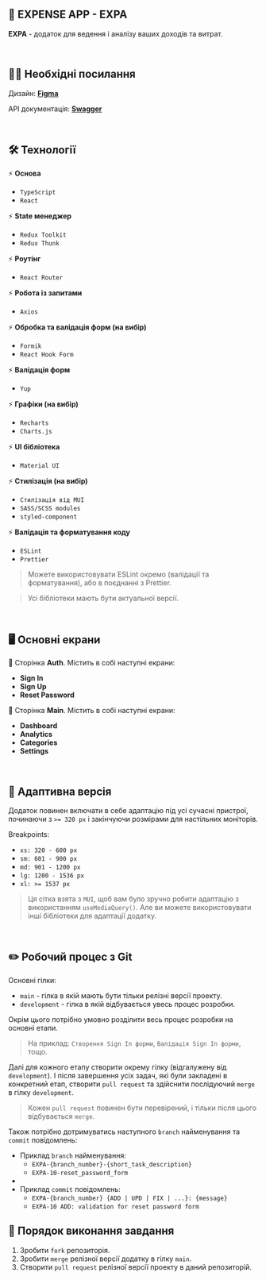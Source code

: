 
## 💸 EXPENSE APP - EXPA

**EXPA** - додаток для ведення і аналізу ваших доходів та витрат.

<br>

## 👩‍💻 Необхідні посилання

Дизайн: [**Figma**](https://www.figma.com/file/FOLd8B665OmyKjlGsbRDb1/WEB-APP-Incode-Finance)

API документація: [**Swagger**](https://incode-backend-dev.herokuapp.com/api/)

<br>

## 🛠 Технології

⚡️ **Основа**

- ```TypeScript```
- ```React```

⚡️ **State менеджер**

- ```Redux Toolkit```
- ```Redux Thunk```

⚡️ **Роутінг**

- ```React Router```

⚡️ **Робота із запитами**

- ```Axios```

⚡️ **Обробка та валідація форм (на вибір)**

- ```Formik```
- ```React Hook Form```

⚡️ **Валідація форм**

- ```Yup```

⚡️ **Графіки (на вибір)**

- ```Recharts```
- ```Сharts.js```

⚡️ **UI бібліотека**

- ```Material UI```

⚡️ **Стилізація (на вибір)**

- ```Стилізація від MUI```
- ```SASS/SCSS modules```
- ```styled-component```

⚡️ **Валідація та форматування коду**

- ```ESLint```
- ```Prettier```

> Можете використовувати ESLint окремо (валідації та форматування), або в поєднанні з Prettier.

> Усі бібліотеки мають бути актуальної версії.

<br>

## 🖥️ Основні екрани

🔐 Сторінка **Auth**. Містить в собі наступні екрани:

- **Sign In**
- **Sign Up**
- **Reset Password**

📝 Сторінка **Main**. Містить в собі наступні екрани:

- **Dashboard**
- **Analytics**
- **Categories**
- **Settings**

<br>

## 📱 Адаптивна версія

Додаток повинен включати в себе адаптацію під усі сучасні пристрої, починаючи з ```>= 320 px``` і закінчуючи розмірами для настільних моніторів.

Breakpoints:
- ```xs: 320 - 600 px```
- ```sm: 601 - 900 px```
- ```md: 901 - 1200 px```
- ```lg: 1200 - 1536 px```
- ```xl: >= 1537 px```

> Ця сітка взята з ```MUI```, щоб вам було зручно робити адаптацію з використанням ```useMediaQuery()```. Але ви можете використовувати інші бібліотеки для адаптації додатку.

<br>

## ✏️ Робочий процес з Git

Основні гілки:

* `main` - гілка в якій мають бути тільки релізні версії проекту.
* `development` - гілка в якій відбувається увесь процес розробки.

Окрім цього потрібно умовно розділити весь процес розробки на основні етапи.

> На приклад: `Створення Sign In форми`, `Валідація Sign In форми`, тощо.

Далі для кожного етапу створити окрему гілку (відгалужену від `development`). І після завершення усіх задач, які були закладені в конкретний етап, створити `pull request` та здійснити послідуючий `merge` в гілку `development`.

> Кожен `pull request` повинен бути перевірений, і тільки після цього відбувається `merge`.

Також потрібно дотримуватись наступного `branch` найменування та `commit` повідомлень:

* Приклад `branch` найменування:
    * `EXPA-{branch_number}-{short_task_description}`
    * `EXPA-10-reset_password_form`
* 
* Приклад `commit` повідомлень:
    * `EXPA-{branch_number} {ADD | UPD | FIX | ...}: {message}`
    * `EXPA-10 ADD: validation for reset password form`

## 📌 Порядок виконання завдання

1. Зробити ```fork``` репозиторія.
2. Зробити ```merge``` релізної версії додатку в гілку ```main```.
3. Створити ```pull request``` релізної версії проекту в даний репозиторій.
